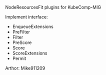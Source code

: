 NodeResourcesFit plugins for KubeComp-MIG

Implement interface:
- EnqueueExtensions
- PreFilter
- Filter
- PreScore
- Score
- ScoreExtensions
- Permit

Arthor: Mike911209